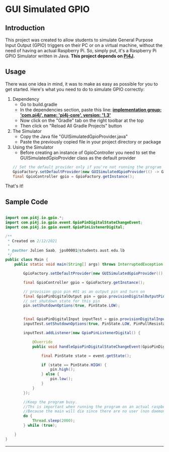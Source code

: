 # GUI Simulated GPIO

## Introduction

This project was created to allow students to simulate General Purpose Input Output (GPIO) triggers on their PC or on a
virtual machine, without the need of having an actual Raspberry Pi. So, simply put, it's a Raspberry Pi GPIO Simulator
written in Java.
**This project depends on [Pi4J](https://github.com/Pi4J/pi4j-v1).**

## Usage

There was one idea in mind, it was to make as easy as possible for you to get started. Here's what you need to do to
simulate GPIO correctly:

1. Dependency
   * Go to build.gradle
   * In the dependencies section, paste this
     line: <b>[implementation group: 'com.pi4j', name: 'pi4j-core', version: '1.3'](https://github.com/Pi4J/pi4j-v1) </b>
   * Now click on the "Gradle" tab on the right toolbar at the top
    * Then click on "Reload All Gradle Projects" button
2. The Simulator
    * Copy the Java file "GUISimulatedGpioProvider.java"
    * Paste the previously copied file in your project directory or package
3. Using the Simulator
    * Before creating an instance of GpioController you need to set the GUISimulatedGpioProvider class as the default
      provider
    ```java
   // Set the default provider only if you're not running the program on a Raspberry PI microcontroller
   GpioFactory.setDefaultProvider(new GUISimulatedGpioProvider(() -> GpioFactory.getInstance().shutdown()));
   final GpioController gpio = GpioFactory.getInstance();
    ``` 

That's it!

## Sample Code

```java

import com.pi4j.io.gpio.*;
import com.pi4j.io.gpio.event.GpioPinDigitalStateChangeEvent;
import com.pi4j.io.gpio.event.GpioPinListenerDigital;

/**
 * Created on 2/12/2021
 *
 * @author Julien Saab, jps00001@students.aust.edu.lb
 */
public class Main {
	public static void main(String[] args) throws InterruptedException {

		GpioFactory.setDefaultProvider(new GUISimulatedGpioProvider(() -> GpioFactory.getInstance().shutdown()));

		final GpioController gpio = GpioFactory.getInstance();

		// provision gpio pin #01 as an output pin and turn on
		final GpioPinDigitalOutput pin = gpio.provisionDigitalOutputPin(RaspiPin.GPIO_01, "MyLED", PinState.LOW);
		// set shutdown state for this pin
		pin.setShutdownOptions(true, PinState.LOW);


		final GpioPinDigitalInput inputTest = gpio.provisionDigitalInputPin(RaspiPin.GPIO_04, "INPUT_TEST", PinPullResistance.PULL_DOWN);
		inputTest.setShutdownOptions(true, PinState.LOW, PinPullResistance.PULL_DOWN);

		inputTest.addListener(new GpioPinListenerDigital() {

			@Override
			public void handleGpioPinDigitalStateChangeEvent(GpioPinDigitalStateChangeEvent event) {

				final PinState state = event.getState();

				if (state == PinState.HIGH) {
					pin.high();
				} else {
					pin.low();
				}
			}
		});

		//Keep the program busy.
		//Ths is important when running the program on an actual raspberry pi
		//Because the main will die since there are no user (non daemon) threads running
		do {
			Thread.sleep(2000);
		} while (true);

	}
}

```

----